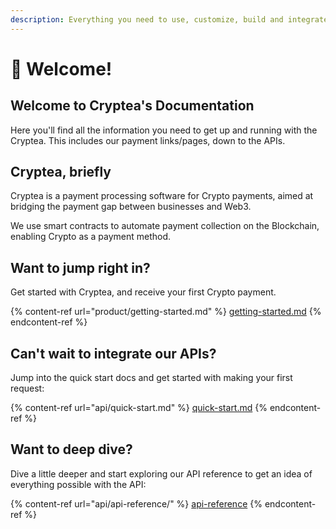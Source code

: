 ```yaml
---
description: Everything you need to use, customize, build and integrate with Cryptea.
---
```


# 🤗 Welcome!

## Welcome to Cryptea's Documentation

Here you'll find all the information you need to get up and running with the Cryptea. This includes our payment links/pages, down to the APIs.

## Cryptea, briefly

Cryptea is a payment processing software for Crypto payments, aimed at bridging the payment gap between businesses and Web3.

We use smart contracts to automate payment collection on the Blockchain, enabling Crypto as a payment method.&#x20;

## Want to jump right in?

Get started with Cryptea, and receive your first Crypto payment.

{% content-ref url="product/getting-started.md" %}
[getting-started.md](product/getting-started.md)
{% endcontent-ref %}

## Can't wait to integrate our APIs?

Jump into the quick start docs and get started with making your first request:

{% content-ref url="api/quick-start.md" %}
[quick-start.md](api/quick-start.md)
{% endcontent-ref %}

## Want to deep dive?

Dive a little deeper and start exploring our API reference to get an idea of everything possible with the API:

{% content-ref url="api/api-reference/" %}
[api-reference](api/api-reference/)
{% endcontent-ref %}
